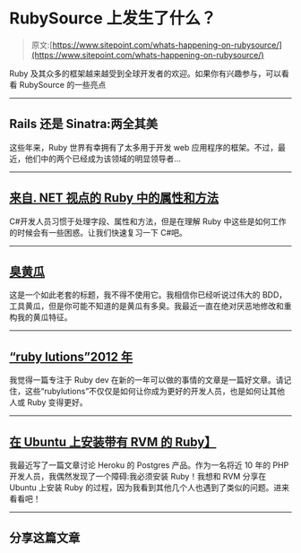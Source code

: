 # RubySource 上发生了什么？

> 原文:[https://www.sitepoint.com/whats-happening-on-rubysource/](https://www.sitepoint.com/whats-happening-on-rubysource/)

Ruby 及其众多的框架越来越受到全球开发者的欢迎。如果你有兴趣参与，可以看看 RubySource 的一些亮点

* * *

## Rails 还是 Sinatra:两全其美

这些年来，Ruby 世界有幸拥有了太多用于开发 web 应用程序的框架。不过，最近，他们中的两个已经成为该领域的明显领导者…

* * *

## [来自. NET 视点的 Ruby 中的属性和方法](https://www.sitepoint.com/properties-and-methods-in-ruby-from-a-net-pov/)

C#开发人员习惯于处理字段、属性和方法，但是在理解 Ruby 中这些是如何工作的时候会有一些困惑。让我们快速复习一下 C#吧。

* * *

## [臭黄瓜](https://www.sitepoint.com/smelly-cucumbers/)

这是一个如此老套的标题，我不得不使用它。我相信你已经听说过伟大的 BDD，工具黄瓜，但是你可能不知道的是黄瓜有多臭。我最近一直在绝对厌恶地修改和重构我的黄瓜特征。

* * *

## [“ruby lutions”2012 年](https://www.sitepoint.com/rubylutions-for-2012/)

我觉得一篇专注于 Ruby dev 在新的一年可以做的事情的文章是一篇好文章。请记住，这些“rubylutions”不仅仅是如何让你成为更好的开发人员，也是如何让其他人或 Ruby 变得更好。

* * *

## [在 Ubuntu 上安装带有 RVM 的 Ruby】](https://www.sitepoint.com/installing-ruby-with-rvm-on-ubuntu/)

我最近写了一篇文章讨论 Heroku 的 Postgres 产品。作为一名将近 10 年的 PHP 开发人员，我偶然发现了一个障碍:我必须安装 Ruby！我想和 RVM 分享在 Ubuntu 上安装 Ruby 的过程，因为我看到其他几个人也遇到了类似的问题。进来看看吧！

* * *

## 分享这篇文章